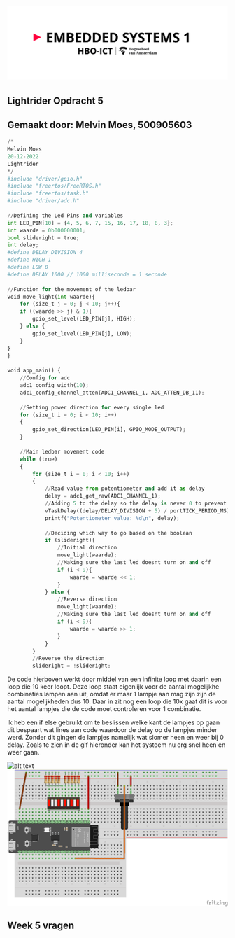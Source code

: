 # ![alt text](../assets/pictures/em1_markdown_header.png)

## Lightrider Opdracht 5

## Gemaakt door: Melvin Moes, 500905603

```python
/*
Melvin Moes
20-12-2022
Lightrider
*/
#include "driver/gpio.h"
#include "freertos/FreeRTOS.h"
#include "freertos/task.h"
#include "driver/adc.h"

//Defining the Led Pins and variables
int LED_PIN[10] = {4, 5, 6, 7, 15, 16, 17, 18, 8, 3};
int waarde = 0b000000001;
bool slideright = true;
int delay;
#define DELAY_DIVISION 4
#define HIGH 1
#define LOW 0
#define DELAY 1000 // 1000 milliseconde = 1 seconde

//Function for the movement of the ledbar
void move_light(int waarde){
    for (size_t j = 0; j < 10; j++){   
    if ((waarde >> j) & 1){
        gpio_set_level(LED_PIN[j], HIGH);
    } else {
        gpio_set_level(LED_PIN[j], LOW);
    }
}
}

void app_main() {
    //Config for adc
    adc1_config_width(10);
    adc1_config_channel_atten(ADC1_CHANNEL_1, ADC_ATTEN_DB_11);

    //Setting power direction for every single led
    for (size_t i = 0; i < 10; i++)
    {
        gpio_set_direction(LED_PIN[i], GPIO_MODE_OUTPUT);
    }

    //Main ledbar movement code
    while (true)
    {
        for (size_t i = 0; i < 10; i++)
        {
            //Read value from potentiometer and add it as delay
            delay = adc1_get_raw(ADC1_CHANNEL_1);
            //Adding 5 to the delay so the delay is never 0 to prevent hardware issues
            vTaskDelay((delay/DELAY_DIVISION + 5) / portTICK_PERIOD_MS);
            printf("Potentiometer value: %d\n", delay);
            
            //Deciding which way to go based on the boolean
            if (slideright){
                //Initial direction
                move_light(waarde);
                //Making sure the last led doesnt turn on and off
                if (i < 9){
                    waarde = waarde << 1;
                }
            } else {
                //Reverse direction
                move_light(waarde);
                //Making sure the last led doesnt turn on and off
                if (i < 9){
                    waarde = waarde >> 1;
                }
            }
        }
        //Reverse the direction
        slideright = !slideright;
```
De code hierboven werkt door middel van een infinite loop met daarin een loop die 10 keer loopt. Deze loop staat eigenlijk voor de aantal mogelijkhe combinaties lampen aan uit, omdat er maar 1 lampje aan mag zijn zijn de aantal mogelijkheden dus 10. Daar in zit nog een loop die 10x gaat dit is voor het aantal lampjes die de code moet controleren voor 1 combinatie. 

Ik heb een if else gebruikt om te beslissen welke kant de lampjes op gaan dit bespaart wat lines aan code waardoor de delay op de lampjes minder werd. Zonder dit gingen de lampjes namelijk wat slomer heen en weer bij 0 delay. Zoals te zien in de gif hieronder kan het systeem nu erg snel heen en weer gaan. 

![alt text](../assets/gifs/lightrider_gif.gif)
![alt text](../assets/pictures/lightrider_schema.png)
## Week 5 vragen
